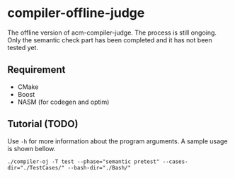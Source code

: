 # compiler-offline-judge

The offline version of acm-compiler-judge. The process is still ongoing.
Only the semantic check part has been completed and it has not been tested
yet.

## Requirement

  * CMake
  * Boost
  * NASM (for codegen and optim)

## Tutorial (TODO)

Use `-h` for more information about the program arguments. 
A sample usage is shown bellow.

`./compiler-oj -T test --phase="semantic pretest" --cases-dir="./TestCases/" --bash-dir="./Bash/"`
